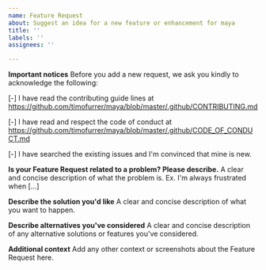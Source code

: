 ```yaml
---
name: Feature Request
about: Suggest an idea for a new feature or enhancement for maya
title: ''
labels: ''
assignees: ''

---
```


**Important notices**
Before you add a new request, we ask you kindly to acknowledge the following:

[-] I have read the contributing guide lines at https://github.com/timofurrer/maya/blob/master/.github/CONTRIBUTING.md

[-] I have read and respect the code of conduct at https://github.com/timofurrer/maya/blob/master/.github/CODE_OF_CONDUCT.md

[-] I have searched the existing issues and I'm convinced that mine is new.

**Is your Feature Request related to a problem? Please describe.**
A clear and concise description of what the problem is. Ex. I'm always frustrated when [...]

**Describe the solution you'd like**
A clear and concise description of what you want to happen.

**Describe alternatives you've considered**
A clear and concise description of any alternative solutions or features you've considered.

**Additional context**
Add any other context or screenshots about the Feature Request here.
